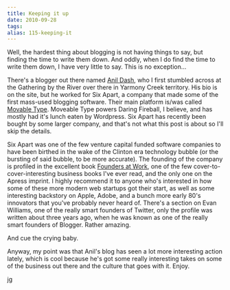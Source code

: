 ```yaml
---
title: Keeping it up
date: 2010-09-28
tags: 
alias: 115-keeping-it
---
```


Well, the hardest thing about blogging is not having things to say, but finding the time to write them down. And oddly, when I do find the time to write them down, I have very little to say. This is no exception...


There's a blogger out there named [Anil Dash](http://dashes.com/anil/), who I first stumbled across at the Gathering by the River over there in Yarmony Creek territory. His bio is on the site, but he worked for Six Apart, a company that made some of the first mass-used blogging software. Their main platform is/was called [Movable Type](http://www.movabletype.com/). Moveable Type powers Daring Fireball, I believe, and has mostly had it's lunch eaten by Wordpress. Six Apart has recently been bought by some larger company, and that's not what this post is about so I'll skip the details.


Six Apart was one of the few venture capital funded software companies to have been birthed in the wake of the Clinton era technology bubble (or the bursting of said bubble, to be more accurate). The founding of the company is profiled in the excellent book [Founders at Work](http://www.foundersatwork.com/), one of the few cover-to-cover-interesting business books I've ever read, and the only one on the Apress imprint. I highly recommend it to anyone who's interested in how some of these more modern web startups got their start, as well as some interesting backstory on Apple, Adobe, and a bunch more early 80's innovators that you've probably never heard of. There's a section on Evan Williams, one of the really smart founders of Twitter, only the profile was written about three years ago, when he was known as one of the really smart founders of Blogger. Rather amazing.


And cue the crying baby.


Anyway, my point was that Anil's blog has seen a lot more interesting action lately, which is cool because he's got some really interesting takes on some of the business out there and the culture that goes with it. Enjoy.


jg


